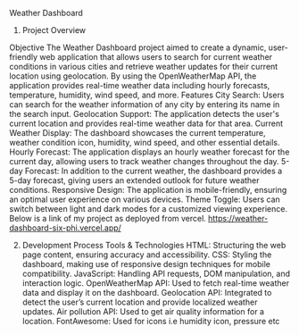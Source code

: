 Weather Dashboard
1. Project Overview

Objective
The Weather Dashboard project aimed to create a dynamic, user-friendly web application that allows users to search for current weather conditions in various cities and retrieve weather updates for their current location using geolocation. By using the OpenWeatherMap API, the application provides real-time weather data including hourly forecasts, temperature, humidity, wind speed, and more.
Features
City Search: Users can search for the weather information of any city by entering its name in the search input.
Geolocation Support: The application detects the user's current location and provides real-time weather data for that area.
Current Weather Display: The dashboard showcases the current temperature, weather condition icon, humidity, wind speed, and other essential details.
Hourly Forecast: The application displays an hourly weather forecast for the current day, allowing users to track weather changes throughout the day.
5-day  Forecast: In addition to the current weather, the dashboard provides a 5-day forecast, giving users an extended outlook for future weather conditions.
Responsive Design: The application is mobile-friendly, ensuring an optimal user experience on various devices.
Theme Toggle: Users can switch between light and dark modes for a customized viewing experience.
Below is a link of my project as deployed from vercel.
https://weather-dashboard-six-phi.vercel.app/

2. Development Process
Tools & Technologies
HTML: Structuring the web page content, ensuring  accuracy and accessibility.
CSS: Styling the dashboard, making use of responsive design techniques for mobile compatibility.
JavaScript: Handling API requests, DOM manipulation, and interaction logic.
OpenWeatherMap API: Used to fetch real-time weather data and display it on the dashboard.
Geolocation API: Integrated to detect the user’s current location and provide localized weather updates.
Air pollution API:  Used to get air quality information for a location.
FontAwesome: Used for icons  i.e humidity icon, pressure etc
